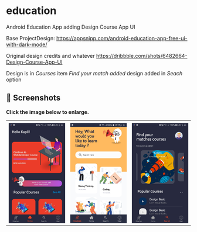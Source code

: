 # education

 Android Education App adding Design Course App UI
 
 Base ProjectDesign: https://appsnipp.com/android-education-app-free-ui-with-dark-mode/
 
 Original design credits and whatever https://dribbble.com/shots/6482664-Design-Course-App-UI
 
 Design is in *Courses* item
 _Find your match added_ design added in *Seach* option
  ## 📸 Screenshots

**Click the image below to enlarge.**


<table>
  <tr>
     <td></td>
     <td></td>
     <td></td>
  </tr>
  <tr>
    <td><img src="screenshots/init_view.JPG" width=270 height=auto></td>
    <td><img src="screenshots/screenshot-1587165564580.jpg" width=270 height=auto></td>
    <td><img src="screenshots/screenshot-1597998427057.jpg" width=270 height=auto></td>
  </tr>




 </table>


